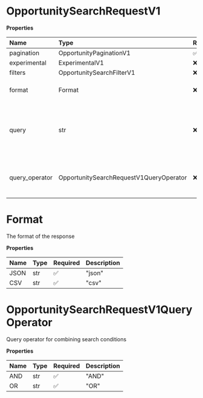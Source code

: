 # OpportunitySearchRequestV1

**Properties**

| Name           | Type                                    | Required | Description                                             |
| :------------- | :-------------------------------------- | :------- | :------------------------------------------------------ |
| pagination     | OpportunityPaginationV1                 | ✅       |                                                         |
| experimental   | ExperimentalV1                          | ❌       |                                                         |
| filters        | OpportunitySearchFilterV1               | ❌       |                                                         |
| format         | Format                                  | ❌       | The format of the response                              |
| query          | str                                     | ❌       | Query string which searches against several text fields |
| query_operator | OpportunitySearchRequestV1QueryOperator | ❌       | Query operator for combining search conditions          |

# Format

The format of the response

**Properties**

| Name | Type | Required | Description |
| :--- | :--- | :------- | :---------- |
| JSON | str  | ✅       | "json"      |
| CSV  | str  | ✅       | "csv"       |

# OpportunitySearchRequestV1QueryOperator

Query operator for combining search conditions

**Properties**

| Name | Type | Required | Description |
| :--- | :--- | :------- | :---------- |
| AND  | str  | ✅       | "AND"       |
| OR   | str  | ✅       | "OR"        |

<!-- This file was generated by liblab | https://liblab.com/ -->
